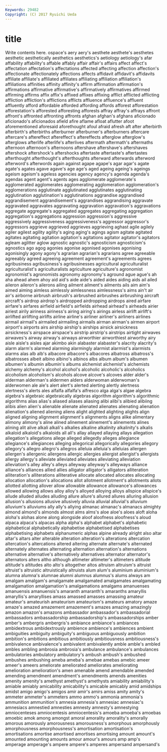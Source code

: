 ```yaml
---
Keywords: 29482 
Copyright: (C) 2017 Ryuichi Ueda
---
```


# title

Write contents here.
ospace's
aery aery's aesthete aesthete's aesthetes aesthetic aesthetically aesthetics aesthetics's aetiology
aetiology's afar affability affability's affable affably affair affair's affairs affect
affect's affectation affectation's affectations affected affecting affection affection's affectionate affectionately
affections affects affidavit affidavit's affidavits affiliate affiliate's affiliated affiliates affiliating
affiliation affiliation's affiliations affinities affinity affinity's affirm affirmation affirmation's affirmations
affirmative affirmative's affirmatively affirmatives affirmed affirming affirms affix affix's affixed
affixes affixing afflict afflicted afflicting affliction affliction's afflictions afflicts affluence
affluence's affluent affluently afford affordable afforded affording affords afforest afforestation
afforestation's afforested afforesting afforests affray affray's affrays affront affront's affronted
affronting affronts afghan afghan's afghans aficionado aficionado's aficionados afield afire
aflame afloat aflutter afoot aforementioned aforesaid aforethought afoul afraid afresh
aft after afterbirth afterbirth's afterbirths afterburner afterburner's afterburners aftercare aftercare's
aftereffect aftereffect's aftereffects afterglow afterglow's afterglows afterlife afterlife's afterlives aftermath
aftermath's aftermaths afternoon afternoon's afternoons aftershave aftershave's aftershaves aftershock aftershock's
aftershocks aftertaste aftertaste's aftertastes afterthought afterthought's afterthoughts afterward afterwards afterword
afterword's afterwords again against agape agape's agar agar's agate agate's
agates agave agave's age age's aged ageing ageing's ageings ageism
ageism's ageless agencies agency agency's agenda agenda's agendas agent agent's
agents ages agglomerate agglomerate's agglomerated agglomerates agglomerating agglomeration agglomeration's agglomerations
agglutinate agglutinated agglutinates agglutinating agglutination agglutination's agglutinations aggrandise aggrandised aggrandisement
aggrandisement's aggrandises aggrandising aggravate aggravated aggravates aggravating aggravation aggravation's aggravations
aggregate aggregate's aggregated aggregates aggregating aggregation aggregation's aggregations aggression aggression's
aggressive aggressively aggressiveness aggressiveness's aggressor aggressor's aggressors aggrieve aggrieved aggrieves
aggrieving aghast agile agilely agiler agilest agility agility's aging aging's
agings agism agitate agitated agitates agitating agitation agitation's agitations agitator
agitator's agitators agleam aglitter aglow agnostic agnostic's agnosticism agnosticism's agnostics
ago agog agonies agonise agonised agonises agonising agonisingly agony agony's
agrarian agrarian's agrarians agree agreeable agreeably agreed agreeing agreement agreement's
agreements agrees agribusiness agribusiness's agribusinesses agricultural agriculturalist agriculturalist's agriculturalists agriculture
agriculture's agronomist agronomist's agronomists agronomy agronomy's aground ague ague's ah
aha ahead ahem ahoy aid aid's aide aide's aided aides
aiding aids ail ailed aileron aileron's ailerons ailing ailment ailment's
ailments ails aim aim's aimed aiming aimless aimlessly aimlessness aimlessness's
aims ain't air air's airborne airbrush airbrush's airbrushed airbrushes airbrushing
aircraft aircraft's airdrop airdrop's airdropped airdropping airdrops aired airfare airfare's
airfares airfield airfield's airfields airhead airhead's airheads airier airiest airily
airiness airiness's airing airing's airings airless airlift airlift's airlifted airlifting
airlifts airline airline's airliner airliner's airliners airlines airmail airmail's airmailed
airmailing airmails airman airman's airmen airport airport's airports airs airship
airship's airships airsick airsickness airsickness's airspace airspace's airstrip airstrip's airstrips
airtight airwaves airwaves's airway airway's airways airworthier airworthiest airworthy airy
aisle aisle's aisles ajar akimbo akin alabaster alabaster's alacrity alacrity's
alarm alarm's alarmed alarming alarmingly alarmist alarmist's alarmists alarms alas
alb alb's albacore albacore's albacores albatross albatross's albatrosses albeit albino
albino's albinos albs album album's albumen albumen's albumin albumin's albums
alchemist alchemist's alchemists alchemy alchemy's alcohol alcohol's alcoholic alcoholic's alcoholics
alcoholism alcoholism's alcohols alcove alcove's alcoves alder alder's alderman alderman's
aldermen alders alderwoman alderwoman's alderwomen ale ale's alert alert's alerted
alerting alertly alertness alertness's alerts ales alfalfa alfalfa's alfresco alga
alga's algae algebra algebra's algebraic algebraically algebras algorithm algorithm's algorithmic
algorithms alias alias's aliased aliases aliasing alibi alibi's alibied alibiing
alibis alien alien's alienable alienate alienated alienates alienating alienation alienation's
aliened aliening aliens alight alighted alighting alights align aligned aligning
alignment alignment's alignments aligns alike alimentary alimony alimony's aline alined
alinement alinement's alinements alines alining alit alive alkali alkali's alkalies
alkaline alkalinity alkalinity's alkalis alkaloid alkaloid's alkaloids all all's allay
allayed allaying allays allegation allegation's allegations allege alleged allegedly alleges
allegiance allegiance's allegiances alleging allegorical allegorically allegories allegory allegory's allegro
allegro's allegros alleluia alleluia's alleluias allergen allergen's allergenic allergens allergic
allergies allergist allergist's allergists allergy allergy's alleviate alleviated alleviates alleviating
alleviation alleviation's alley alley's alleys alleyway alleyway's alleyways alliance alliance's
alliances allied allies alligator alligator's alligators alliteration alliteration's alliterations alliterative
allocate allocated allocates allocating allocation allocation's allocations allot allotment allotment's
allotments allots allotted allotting allover allow allowable allowance allowance's allowances
allowed allowing allows alloy alloy's alloyed alloying alloys allspice allspice's
allude alluded alludes alluding allure allure's allured allures alluring allusion
allusion's allusions allusive allusively alluvia alluvial alluvial's alluvium alluvium's alluviums
ally ally's allying almanac almanac's almanacs almighty almond almond's almonds
almost alms alms's aloe aloe's aloes aloft aloha aloha's alohas
alone along alongside aloof aloofness aloofness's aloud alpaca alpaca's alpacas
alpha alpha's alphabet alphabet's alphabetic alphabetical alphabetically alphabetise alphabetised alphabetises
alphabetising alphabets alphanumeric alphas alpine already alright also altar altar's
altars alter alterable alteration alteration's alterations altercation altercation's altercations altered
altering alternate alternate's alternated alternately alternates alternating alternation alternation's alternations
alternative alternative's alternatively alternatives alternator alternator's alternators alters altho although
altimeter altimeter's altimeters altitude altitude's altitudes alto alto's altogether altos
altruism altruism's altruist altruist's altruistic altruistically altruists alum alum's aluminium
aluminium's alumna alumna's alumnae alumni alumnus alumnus's alums always am
amalgam amalgam's amalgamate amalgamated amalgamates amalgamating amalgamation amalgamation's amalgamations amalgams
amanuenses amanuensis amanuensis's amaranth amaranth's amaranths amaryllis amaryllis's amaryllises amass
amassed amasses amassing amateur amateur's amateurish amateurism amateurism's amateurs amatory
amaze amaze's amazed amazement amazement's amazes amazing amazingly amazon amazon's
amazons ambassador ambassador's ambassadorial ambassadors ambassadorship ambassadorship's ambassadorships amber amber's
ambergris ambergris's ambiance ambiance's ambiances ambidextrous ambidextrously ambience ambience's ambiences
ambient ambiguities ambiguity ambiguity's ambiguous ambiguously ambition ambition's ambitions ambitious
ambitiously ambitiousness ambitiousness's ambivalence ambivalence's ambivalent ambivalently amble amble's ambled
ambles ambling ambrosia ambrosia's ambulance ambulance's ambulances ambulatories ambulatory ambulatory's
ambush ambush's ambushed ambushes ambushing ameba ameba's amebae amebas amebic
ameer ameer's ameers ameliorate ameliorated ameliorates ameliorating amelioration amelioration's amen
amenable amend amendable amended amending amendment amendment's amendments amends amenities
amenity amenity's amethyst amethyst's amethysts amiability amiability's amiable amiably amicability
amicability's amicable amicably amid amidships amidst amigo amigo's amigos amir
amir's amirs amiss amity amity's ammeter ammeter's ammeters ammo ammo's
ammonia ammonia's ammunition ammunition's amnesia amnesia's amnesiac amnesiac's amnesiacs amnestied
amnesties amnesty amnesty's amnestying amniocenteses amniocentesis amniocentesis's amoeba amoeba's amoebas
amoebic amok among amongst amoral amorality amorality's amorally amorous amorously
amorousness amorousness's amorphous amorphously amorphousness amorphousness's amortisation amortisation's amortisations amortise
amortised amortises amortising amount amount's amounted amounting amounts amour amour's
amours amp amp's amperage amperage's ampere ampere's amperes ampersand ampersand's
